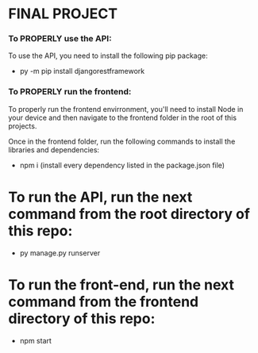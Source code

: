 # FINAL PROJECT

### To PROPERLY use the API:

To use the API, you need to install the following pip package:

- py -m pip install djangorestframework

### To PROPERLY run the frontend:

To properly run the frontend envirronment, you'll need to install Node in your device and then navigate to the frontend folder in the root of this projects.

Once in the frontend folder, run the following commands to install the libraries and dependencies:

- npm i (install every dependency listed in the package.json file)

# To run the API, run the next command from the root directory of this repo:
- py manage.py runserver

# To run the front-end, run the next command from the frontend directory of this repo:
- npm start
